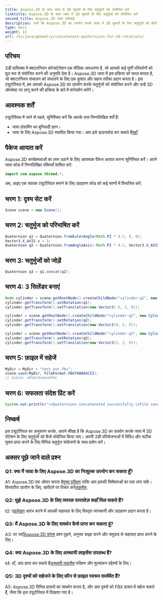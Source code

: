 ```yaml
---
title: Aspose.3D के साथ जावा में 3D घुमावों के लिए चतुर्भुजों को संयोजित करें
linktitle: Aspose.3D के साथ जावा में 3D घुमावों के लिए चतुर्भुजों को संयोजित करें
second_title: Aspose.3D जावा एपीआई
description: जानें कि Aspose.3D का उपयोग करके जावा में 3D घुमावों के लिए चतुर्भुजों को कैसे संयोजित किया जाए। निर्बाध एनीमेशन परिवर्तनों के लिए हमारी चरण-दर-चरण मार्गदर्शिका का पालन करें।
type: docs
weight: 11
url: /hi/java/geometry/concatenate-quaternions-for-3d-rotations/
---
```

## परिचय

3डी ग्राफिक्स में क्वाटरनियन कॉन्सटेनेशन एक मौलिक अवधारणा है, जो आपको कई घूर्णी परिवर्तनों को मूल रूप से संयोजित करने की अनुमति देता है। Aspose.3D जावा में इस प्रक्रिया को सरल बनाता है, जो क्वाटरनियन संचालन को संभालने के लिए एक कुशल और सहज तरीका प्रदान करता है। इस ट्यूटोरियल में, हम आपको Aspose.3D का उपयोग करके चतुर्भुजों को संयोजित करने और उन्हें 3D ऑब्जेक्ट पर लागू करने की प्रक्रिया के बारे में मार्गदर्शन करेंगे।

## आवश्यक शर्तें

ट्यूटोरियल में जाने से पहले, सुनिश्चित करें कि आपके पास निम्नलिखित शर्तें हैं:

- जावा प्रोग्रामिंग का बुनियादी ज्ञान।
- जावा के लिए Aspose.3D स्थापित किया गया। आप इसे डाउनलोड कर सकते हैं[यहाँ](https://releases.aspose.com/3d/java/).

## पैकेज आयात करें

Aspose.3D कार्यक्षमताओं का लाभ उठाने के लिए आवश्यक पैकेज आयात करना सुनिश्चित करें। अपने जावा कोड में निम्नलिखित पंक्तियाँ शामिल करें:

```java
import com.aspose.threed.*;
```

अब, आइए एक व्यापक ट्यूटोरियल बनाने के लिए उदाहरण कोड को कई चरणों में विभाजित करें:

## चरण 1: दृश्य सेट करें

```java
Scene scene = new Scene();
```

## चरण 2: चतुर्भुज को परिभाषित करें

```java
Quaternion q1 = Quaternion.fromEulerAngle(Math.PI * 0.5, 0, 0);
Vector3.X_AXIS.x = 3;
Quaternion q2 = Quaternion.fromAngleAxis(-Math.PI * 0.5, Vector3.X_AXIS);
```

## चरण 3: चतुर्भुजों को जोड़ें

```java
Quaternion q3 = q1.concat(q2);
```

## चरण 4: 3 सिलेंडर बनाएं

```java
Node cylinder = scene.getRootNode().createChildNode("cylinder-q1", new Cylinder(0.1, 1, 2));
cylinder.getTransform().setRotation(q1);
cylinder.getTransform().setTranslation(new Vector3(-5, 2, 0));
```

```java
cylinder = scene.getRootNode().createChildNode("cylinder-q2", new Cylinder(0.1, 1, 2));
cylinder.getTransform().setRotation(q2);
cylinder.getTransform().setTranslation(new Vector3(0, 2, 0));
```

```java
cylinder = scene.getRootNode().createChildNode("cylinder-q3", new Cylinder(0.1, 1, 2));
cylinder.getTransform().setRotation(q3);
cylinder.getTransform().setTranslation(new Vector3(5, 2, 0));
```

## चरण 5: फ़ाइल में सहेजें

```java
MyDir = MyDir + "test_out.fbx";
scene.save(MyDir, FileFormat.FBX7400ASCII);
// ExEnd: कॉनकेटनेटक्वाटरनियंस
```

## चरण 6: सफलता संदेश प्रिंट करें

```java
System.out.println("\nQuaternions concatenated successfully.\nFile saved at " + MyDir);
```

## निष्कर्ष

इस ट्यूटोरियल का अनुसरण करके, आपने सीखा है कि Aspose.3D का उपयोग करके जावा में 3D रोटेशन के लिए चतुर्भुजों को कैसे संयोजित किया जाए। अपनी 3डी परियोजनाओं में विविध और सटीक घुमाव प्राप्त करने के लिए विभिन्न चतुर्भुज संयोजनों के साथ प्रयोग करें।

## अक्सर पूछे जाने वाले प्रश्न

### Q1: क्या मैं जावा के लिए Aspose.3D का निःशुल्क उपयोग कर सकता हूँ?

 A1: Aspose.3D एक ऑफर करता है[मुफ्त परीक्षण](https://releases.aspose.com/) ताकि आप इसकी विशेषताओं का पता लगा सकें। विस्तारित उपयोग के लिए, खरीदने पर विचार करें[लाइसेंस](https://purchase.aspose.com/buy).

### Q2: मुझे Aspose.3D के लिए व्यापक दस्तावेज़ कहाँ मिल सकते हैं?

 ए2: द[प्रलेखन](https://reference.aspose.com/3d/java/) आरंभ करने में आपकी सहायता के लिए विस्तृत जानकारी और उदाहरण प्रदान करता है।

### Q3: मैं Aspose.3D के लिए समर्थन कैसे प्राप्त कर सकता हूं?

 A3: पर जाएँ[Aspose.3D फोरम](https://forum.aspose.com/c/3d/18) प्रश्न पूछने, अनुभव साझा करने और समुदाय से सहायता प्राप्त करने के लिए।

### Q4: क्या Aspose.3D के लिए अस्थायी लाइसेंस उपलब्ध हैं?

 ए4: हाँ, आप प्राप्त कर सकते हैं[अस्थायी लाइसेंस](https://purchase.aspose.com/temporary-license/) परीक्षण और मूल्यांकन उद्देश्यों के लिए।

### Q5: 3D दृश्यों को सहेजने के लिए कौन से फ़ाइल स्वरूप समर्थित हैं?

A5: Aspose.3D विभिन्न प्रारूपों का समर्थन करता है, और आप दृश्यों को FBX प्रारूप में सहेज सकते हैं, जैसा कि इस ट्यूटोरियल में दिखाया गया है।